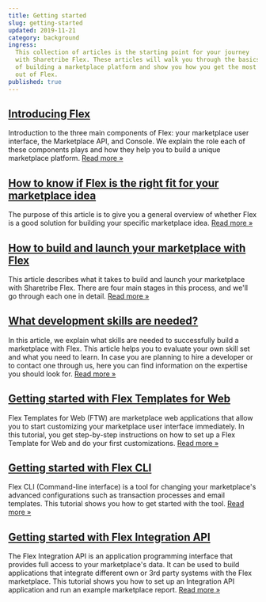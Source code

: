 ```yaml
---
title: Getting started
slug: getting-started
updated: 2019-11-21
category: background
ingress:
  This collection of articles is the starting point for your journey
  with Sharetribe Flex. These articles will walk you through the basics
  of building a marketplace platform and show you how you get the most
  out of Flex.
published: true
---
```


## [Introducing Flex](/background/introducing-flex/)

Introduction to the three main components of Flex: your marketplace user
interface, the Marketplace API, and Console. We explain the role each of
these components plays and how they help you to build a unique
marketplace platform. [Read more »](/background/introducing-flex/)

## [How to know if Flex is the right fit for your marketplace idea](/background/is-flex-right-for-you/)

The purpose of this article is to give you a general overview of whether
Flex is a good solution for building your specific marketplace idea.
[Read more »](/background/is-flex-right-for-you/)

## [How to build and launch your marketplace with Flex](/background/how-to-build-and-launch-with-flex/)

This article describes what it takes to build and launch your
marketplace with Sharetribe Flex. There are four main stages in this
process, and we'll go through each one in detail.
[Read more »](/background/how-to-build-and-launch-with-flex/)

## [What development skills are needed?](/background/development-skills/)

In this article, we explain what skills are needed to successfully build
a marketplace with Flex. This article helps you to evaluate your own
skill set and what you need to learn. In case you are planning to hire a
developer or to contact one through us, here you can find information on
the expertise you should look for.
[Read more »](/background/development-skills/)

## [Getting started with Flex Templates for Web](/tutorials/getting-started-with-ftw/)

Flex Templates for Web (FTW) are marketplace web applications that allow
you to start customizing your marketplace user interface immediately. In
this tutorial, you get step-by-step instructions on how to set up a Flex
Template for Web and do your first customizations.
[Read more »](/tutorials/getting-started-with-ftw/)

## [Getting started with Flex CLI](/tutorials/getting-started-with-flex-cli/)

Flex CLI (Command-line interface) is a tool for changing your
marketplace's advanced configurations such as transaction processes and
email templates. This tutorial shows you how to get started with the
tool. [Read more »](/tutorials/getting-started-with-flex-cli/)

## [Getting started with Flex Integration API](/tutorials/getting-started-with-integration-api/)

The Flex Integration API is an application programming interface that provides
full access to your marketplace's data. It can be used to build applications
that integrate different own or 3rd party systems with the Flex marketplace.
This tutorial shows you how to set up an Integration API application and run an
example marketplace report. [Read more
»](/tutorials/getting-started-with-integration-api/)
